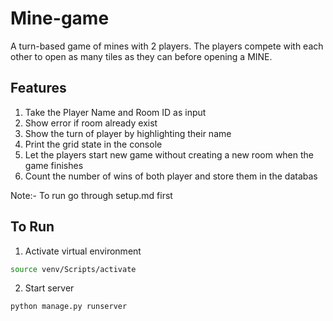 # Mine-game
A turn-based game of mines with 2 players. The players compete with each other to open as many tiles as they can before opening a MINE.

## Features
1. Take the Player Name and Room ID as input
2. Show error if room already exist
3. Show the turn of player by highlighting their name
4. Print the grid state in the console
5. Let the players start new game without creating a new room when the game finishes
6. Count the number of wins of both player and store them in the databas

Note:- To run go through setup.md  first

## To Run
1. Activate virtual environment
```bash
source venv/Scripts/activate
```
2. Start server
```bash
python manage.py runserver
```
